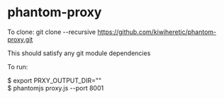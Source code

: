 # phantom-proxy

To clone: git clone --recursive https://github.com/kiwiheretic/phantom-proxy.git  

This should satisfy any git module dependencies

To run:  

$ export PRXY\_OUTPUT\_DIR="<your output directory>"  
$ phantomjs proxy.js --port 8001
